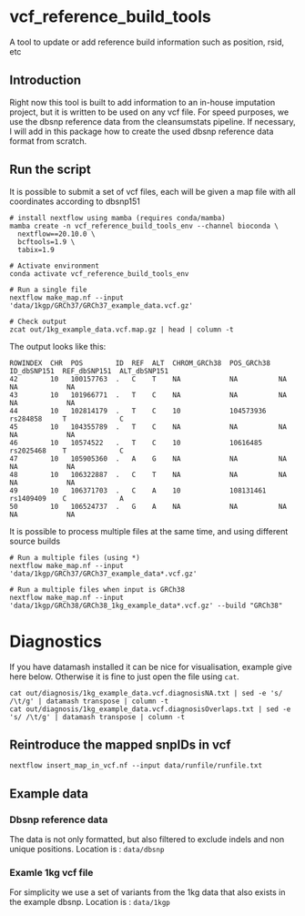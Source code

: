 # vcf_reference_build_tools
A tool to update or add reference build information such as position, rsid, etc


## Introduction
Right now this tool is built to add information to an in-house imputation project, but it is written to be used on any vcf file. For speed purposes, we use the dbsnp reference data from the cleansumstats pipeline. If necessary, I will add in this package how to create the used dbsnp reference data format from scratch.

## Run the script
It is possible to submit a set of vcf files, each will be given a map file with all coordinates according to dbsnp151

```
# install nextflow using mamba (requires conda/mamba)
mamba create -n vcf_reference_build_tools_env --channel bioconda \
  nextflow==20.10.0 \
  bcftools=1.9 \
  tabix=1.9

# Activate environment
conda activate vcf_reference_build_tools_env

# Run a single file
nextflow make_map.nf --input 'data/1kgp/GRCh37/GRCh37_example_data.vcf.gz'

# Check output
zcat out/1kg_example_data.vcf.map.gz | head | column -t
```

The output looks like this:
```
ROWINDEX  CHR  POS        ID  REF  ALT  CHROM_GRCh38  POS_GRCh38  ID_dbSNP151  REF_dbSNP151  ALT_dbSNP151
42        10   100157763  .   C    T    NA            NA          NA           NA            NA
43        10   101966771  .   T    C    NA            NA          NA           NA            NA
44        10   102814179  .   T    C    10            104573936   rs284858     T             C
45        10   104355789  .   T    C    NA            NA          NA           NA            NA
46        10   10574522   .   T    C    10            10616485    rs2025468    T             C
47        10   105905360  .   A    G    NA            NA          NA           NA            NA
48        10   106322887  .   C    T    NA            NA          NA           NA            NA
49        10   106371703  .   C    A    10            108131461   rs1409409    C             A
50        10   106524737  .   G    A    NA            NA          NA           NA            NA
```

It is possible to process multiple files at the same time, and using different source builds
```
# Run a multiple files (using *)
nextflow make_map.nf --input 'data/1kgp/GRCh37/GRCh37_example_data*.vcf.gz'

# Run a multiple files when input is GRCh38
nextflow make_map.nf --input 'data/1kgp/GRCh38/GRCh38_1kg_example_data*.vcf.gz' --build "GRCh38"
```

# Diagnostics
If you have datamash installed it can be nice for visualisation, example give here below. Otherwise it is fine to just open the file using `cat`.
```
cat out/diagnosis/1kg_example_data.vcf.diagnosisNA.txt | sed -e 's/ /\t/g' | datamash transpose | column -t
cat out/diagnosis/1kg_example_data.vcf.diagnosisOverlaps.txt | sed -e 's/ /\t/g' | datamash transpose | column -t
```

## Reintroduce the mapped snpIDs in vcf
```
nextflow insert_map_in_vcf.nf --input data/runfile/runfile.txt
```

## Example data
### Dbsnp reference data
The data is not only formatted, but also filtered to exclude indels and non unique positions. Location is : `data/dbsnp`


### Examle 1kg vcf file
For simplicity we use a set of variants from the 1kg data that also exists in the example dbsnp. Location is : `data/1kgp`


